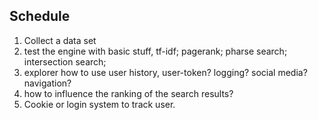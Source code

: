 Schedule
-------------
1. Collect a data set
2. test the engine with basic stuff, tf-idf; pagerank; pharse search; intersection search;
3. explorer how to use user history, user-token? logging? social media? navigation?
4. how to influence the ranking of the search results?
5. Cookie or login system to track user.
